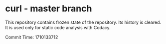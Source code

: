 # curl - master branch

This repository contains frozen state of the repository.
Its history is cleared. It is used only for static code
analysis with Codacy.

Commit Time: 1710133712